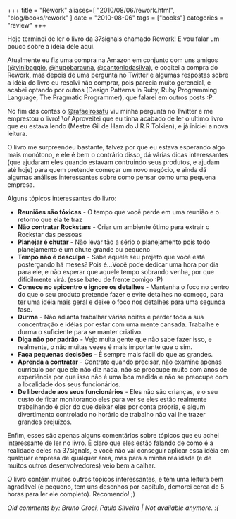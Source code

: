 +++
title = "Rework"
aliases=[
  "2010/08/06/rework.html",
  "blog/books/rework"
]
date = "2010-08-06"
tags = ["books"]
categories = "review"
+++

Hoje terminei de ler o livro da 37signals chamado Rework! E vou falar
um pouco sobre a idéia dele aqui.

Atualmente eu fiz uma compra na Amazon em conjunto com uns amigos
([@vinibaggio](http://twitter.com/vinibaggio),
[@hugobarauna](http://twitter.com/hugobarauna),
[@cantoniodasilva](http://twitter.com/cantoniodasilva)), e cogitei a
compra do Rework, mas depois de uma pergunta no Twitter e algumas
respostas sobre a idéia do livro eu resolvi não comprar, pois parecia
muito gerencial, e acabei optando por outros (Design Patterns In Ruby,
Ruby Programming Language, The Pragmatic Programmer), que falarei em
outros posts :P.

No fim das contas o [@rafaelrosafu](http://twitter.com/rafaelrosafu)
viu minha pergunta no Twitter e me emprestou o livro! \o/ Aproveitei
que eu tinha acabado de ler o ultimo livro que eu estava lendo (Mestre
Gil de Ham do J.R.R Tolkien), e já iniciei a nova leitura.

O livro me surpreendeu bastante, talvez por que eu estava esperando
algo mais monótono, e ele é bem o contrário disso, dá várias dicas
interessantes (que ajudaram eles quando estavam contruindo seus
produtos, e ajudam até hoje) para quem pretende começar um novo
negócio, e ainda dá algumas análises interessantes sobre como pensar
como uma pequena empresa.

Alguns tópicos interessantes do livro:

* **Reuniões são tóxicas** - O tempo que você perde em uma reunião e o retorno que ela te traz
* **Não contratar Rockstars** - Criar um ambiente ótimo para extrair o Rockstar das pessoas
* **Planejar é chutar** - Não levar tão a sério o planejamento pois todo planejamento é um chute grande ou pequeno
* **Tempo não é desculpa** - Sabe aquele seu projeto que você está postergando há meses? Pois é...Você pode dedicar uma hora por dia para ele, e não esperar que aquele tempo sobrando venha, por que dificilmente virá. (esse bateu de frente comigo :P)
* **Comece no epicentro e ignore os detalhes** - Mantenha o foco no centro do que o seu produto pretende fazer e evite detalhes no começo, para ter uma idéia mais geral e deixe o foco nos detalhes para uma segunda fase.
* **Durma** - Não adianta trabalhar várias noites e perder toda a sua concentração e idéias por estar com uma mente cansada. Trabalhe e durma o suficiente para se manter criativo.
* **Diga não por padrão** - Vejo muita gente que não sabe fazer isso, e realmente, o não muitas vezes é mais importante que o sim.
* **Faça pequenas decisões** - É sempre mais fácil do que as grandes.
* **Aprenda a contratar** - Contrate quando precisar, não examine apenas currículo por que ele não diz nada, não se preocupe muito com anos de experiência por que isso não é uma boa medida e não se preocupe com a localidade dos seus funcionários.
* **De liberdade aos seus funcionários** - Eles não são crianças, e o seu custo de ficar monitorando eles para ver se eles estão realmente trabalhando é pior do que deixar eles por conta própria, e algum divertimento controlado no horário de trabalho não vai lhe trazer grandes prejuízos.

Enfim, esses são apenas alguns comentários sobre tópicos que eu achei interessante de ler no livro. É claro que eles estão falando de como é a realidade deles na 37signals, e você não vai conseguir aplicar essa idéia em qualquer empresa de qualquer área, mas para a minha realidade (e de muitos outros desenvolvedores) veio bem a calhar.

O livro contém muitos outros tópicos interessantes, e tem uma leitura bem agradável (é pequeno, tem uns desenhos por capítulo, demorei cerca de 5 horas para ler ele completo). Recomendo! ;)



_Old comments by: Bruno Croci, Paulo Silveira | Not available anymore. :(_
